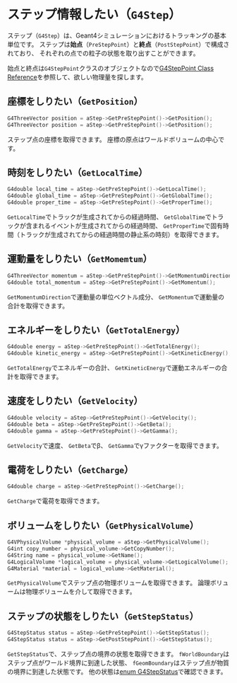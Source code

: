 # ステップ情報したい（``G4Step``）

ステップ（``G4Step``）は、Geant4シミュレーションにおけるトラッキングの基本単位です。
ステップは**始点**（``PreStepPoint``）と**終点**（``PostStepPoint``）で構成されており、
それぞれの点での粒子の状態を取り出すことができます。

始点と終点は``G4StepPoint``クラスのオブジェクトなので[G4StepPoint Class Reference](https://geant4.kek.jp/Reference/11.2.0/classG4StepPoint.html)を参照して、欲しい物理量を探します。

## 座標をしりたい（``GetPosition``）

```cpp
G4ThreeVector position = aStep->GetPreStepPoint()->GetPosition();
G4ThreeVector position = aStep->GetPreStepPoint()->GetPosition();
```

ステップ点の座標を取得できます。
座標の原点はワールドボリュームの中心です。

## 時刻をしりたい（``GetLocalTime``）

```cpp
G4double local_time = aStep->GetPreStepPoint()->GetLocalTime();
G4double global_time = aStep->GetPreStepPoint()->GetGlobalTime();
G4double proper_time = aStep->GetPreStepPoint()->GetProperTime();
```

``GetLocalTime``でトラックが生成されてからの経過時間、
``GetGlobalTime``でトラックが含まれるイベントが生成されてからの経過時間、
``GetProperTime``で固有時間（トラックが生成されてからの経過時間の静止系の時刻）を取得できます。

## 運動量をしりたい（``GetMomemtum``）

```cpp
G4ThreeVector momentum = aStep->GetPreStepPoint()->GetMomentumDirection();
G4double total_momentum = aStep->GetPreStepPoint()->GetMomentum();
```

``GetMomentumDirection``で運動量の単位ベクトル成分、
``GetMomentum``で運動量の合計を取得できます。

## エネルギーをしりたい（``GetTotalEnergy``）

```cpp
G4double energy = aStep->GetPreStepPoint()->GetTotalEnergy();
G4double kinetic_energy = aStep->GetPreStepPoint()->GetKineticEnergy();
```

``GetTotalEnergy``でエネルギーの合計、
``GetKineticEnergy``で運動エネルギーの合計を取得できます。

## 速度をしりたい（``GetVelocity``）

```cpp
G4double velocity = aStep->GetPreStepPoint()->GetVelocity();
G4double beta = aStep->GetPreStepPoint()->GetBeta();
G4double gamma = aStep->GetPreStepPoint()->GetGamma();
```

``GetVelocity``で速度、
``GetBeta``でβ、
``GetGamma``でγファクターを取得できます。

## 電荷をしりたい（``GetCharge``）

```cpp
G4double charge = aStep->GetPreStepPoint()->GetCharge();
```

``GetCharge``で電荷を取得できます。

## ボリュームをしりたい（``GetPhysicalVolume``）

```cpp
G4VPhysicalVolume *physical_volume = aStep->GetPhysicalVolume();
G4int copy_number = physical_volume->GetCopyNumber();
G4String name = physical_volume->GetName();
G4LogicalVolume *logical_volume = physical_volume->GetLogicalVolume();
G4Material *material = logical_volume->GetMaterial();
```

``GetPhysicalVolume``でステップ点の物理ボリュームを取得できます。
論理ボリュームは物理ボリュームを介して取得できます。

## ステップの状態をしりたい（``GetStepStatus``）

```cpp
G4StepStatus status = aStep->GetPreStepPoint()->GetStepStatus();
G4StepStatus status = aStep->GetPostStepPoint()->GetStepStatus();
```

``GetStepStatus``で、ステップ点の境界の状態を取得できます。
``fWorldBoundary``はステップ点がワールド境界に到達した状態、
``fGeomBoundary``はステップ点が物質の境界に到達した状態です。
他の状態は[enum G4StepStatus](https://geant4.kek.jp/lxr/source//track/include/G4StepStatus.hh)で確認できます。
